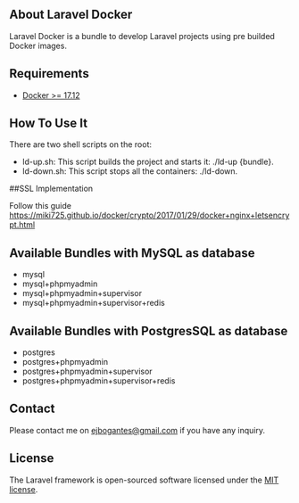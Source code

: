 ## About Laravel Docker

Laravel Docker is a bundle to develop Laravel projects using pre builded Docker images.


## Requirements

- [Docker >= 17.12](https://www.docker.com/)

## How To Use It

There are two shell scripts on the root:

- ld-up.sh:     This script builds the project and starts it: ./ld-up {bundle}.
- ld-down.sh:   This script stops all the containers: ./ld-down.

##SSL Implementation

Follow this guide
https://miki725.github.io/docker/crypto/2017/01/29/docker+nginx+letsencrypt.html

## Available Bundles with MySQL as database

- mysql
- mysql+phpmyadmin
- mysql+phpmyadmin+supervisor
- mysql+phpmyadmin+supervisor+redis


## Available Bundles with PostgresSQL as database

- postgres
- postgres+phpmyadmin
- postgres+phpmyadmin+supervisor
- postgres+phpmyadmin+supervisor+redis

## Contact

Please contact me on <ejbogantes@gmail.com> if you have any inquiry.

## License

The Laravel framework is open-sourced software licensed under the [MIT license](https://opensource.org/licenses/MIT).


 